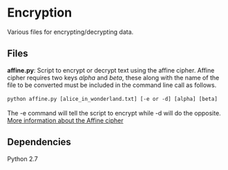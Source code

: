 # Encryption
Various files for encrypting/decrypting data.

## Files

**affine.py**: Script to encrypt or decrypt text using the affine cipher. Affine cipher requires two keys *alpha* and *beta*, these along with the name of the file to be converted must be included in the command line call as follows. <br/><br/>```python affine.py [alice_in_wonderland.txt] [-e or -d] [alpha] [beta]```
<br/><br/>The -e command will tell the script to encrypt while -d will do the opposite. [More information about the Affine cipher](https://en.wikipedia.org/wiki/Affine_cipher)

## Dependencies
Python 2.7
